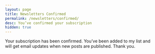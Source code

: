 ```yaml
---
layout: page
title: Newsletters Confirmed
permalink: /newsletters/confirmed/
desc: You’ve confirmed your subscription
hidden: true
---
```


Your subscription has been confirmed. You’ve been added to my list and will get email updates when new posts are published. Thank you.
